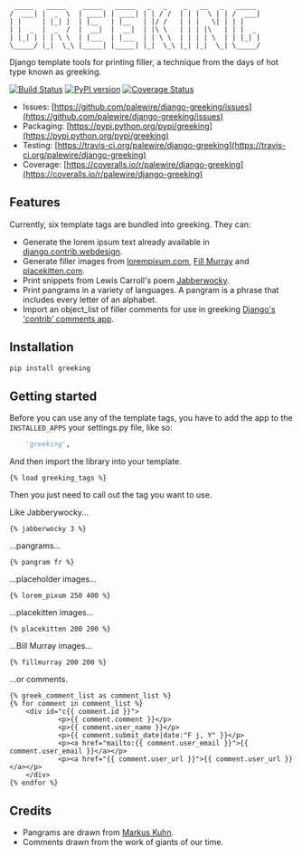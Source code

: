 <pre><code> _____   _____    _____   _____   _   _    _   __   _   _____  
/  ___| |  _  \  | ____| | ____| | | / /  | | |  \ | | /  ___| 
| |     | |_| |  | |__   | |__   | |/ /   | | |   \| | | |     
| |  _  |  _  /  |  __|  |  __|  | |\ \   | | | |\   | | |  _  
| |_| | | | \ \  | |___  | |___  | | \ \  | | | | \  | | |_| | 
\_____/ |_|  \_\ |_____| |_____| |_|  \_\ |_| |_|  \_| \_____/</code></pre>

Django template tools for printing filler, a technique from the days of hot type known as greeking.

[![Build Status](https://travis-ci.org/palewire/django-greeking.png?branch=master)](https://travis-ci.org/palewire/django-greeking)
[![PyPI version](https://badge.fury.io/py/greeking.png)](http://badge.fury.io/py/greeking)
[![Coverage Status](https://coveralls.io/repos/palewire/django-greeking/badge.png?branch=master)](https://coveralls.io/r/palewire/django-greeking?branch=master)

* Issues: [https://github.com/palewire/django-greeking/issues](https://github.com/palewire/django-greeking/issues)
* Packaging: [https://pypi.python.org/pypi/greeking](https://pypi.python.org/pypi/greeking)
* Testing: [https://travis-ci.org/palewire/django-greeking](https://travis-ci.org/palewire/django-greeking)
* Coverage: [https://coveralls.io/r/palewire/django-greeking](https://coveralls.io/r/palewire/django-greeking)

## Features

Currently, six template tags are bundled into greeking. They can:

* Generate the lorem ipsum text already available in [django.contrib.webdesign](http://docs.djangoproject.com/en/dev/ref/contrib/webdesign/#ref-contrib-webdesign).
* Generate filler images from [lorempixum.com](http://lorempixum.com), [Fill Murray](http://www.fillmurray.com/) and [placekitten.com](http://www.placekitten.com).
* Print snippets from Lewis Carroll's poem [Jabberwocky](http://en.wikipedia.org/wiki/Jabberwocky).
* Print pangrams in a variety of languages. A pangram is a phrase that includes every letter of an alphabet.
* Import an object_list of filler comments for use in greeking [Django's 'contrib' comments app](http://docs.djangoproject.com/en/dev/ref/contrib/comments/).

## Installation

```bash
pip install greeking
```

## Getting started

Before you can use any of the template tags, you have to add the app to the 
``INSTALLED_APPS`` your settings.py file, like so:

```python
    'greeking',
```

And then import the library into your template.

```html+django
{% load greeking_tags %}
```

Then you just need to call out the tag you want to use.

Like Jabberywocky...

```html+django
{% jabberwocky 3 %}
```

...pangrams...

```html+django
{% pangram fr %}
```

...placeholder images...

```html+django
{% lorem_pixum 250 400 %}
```

...placekitten images...

```html+django
{% placekitten 200 200 %}
```

...Bill Murray images...

```html+django
{% fillmurray 200 200 %}
```

...or comments.

```html+django
{% greek_comment_list as comment_list %}
{% for comment in comment_list %}
    <div id="c{{ comment.id }}">
            <p>{{ comment.comment }}</p>
            <p>{{ comment.user_name }}</p>
            <p>{{ comment.submit_date|date:"F j, Y" }}</p>
            <p><a href="mailto:{{ comment.user_email }}">{{ comment.user_email }}</a></p>
            <p><a href="{{ comment.user_url }}">{{ comment.user_url }}</a></p>
    </div>
{% endfor %}
```

## Credits

* Pangrams are drawn from [Markus Kuhn](http://www.cl.cam.ac.uk/~mgk25/ucs/examples/quickbrown.txt).
* Comments drawn from the work of giants of our time.
